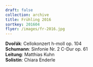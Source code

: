 ```yaml
---
draft: false
collection: archive
title: Frühling 2016
sortkey: 201604
flyer: /images/fr-2016.jpg
---
```

**Dvořák**: Cellokonzert h-moll op. 104  
**Schumann**: Sinfonie Nr. 2 C-Dur op. 61  
**Leitung**: Matthias Kuhn  
**Solistin**: Chiara Enderle


